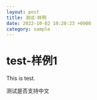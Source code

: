 ```yaml
---
layout: post
title: 测试-样例
date: 2022-10-02 10:20:23 +0900
category: sample
---
```

# test-样例1

This is test.
 
测试是否支持中文
